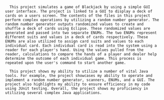       This project simulates a game of Blackjack by using a simple GUI user interface. The project is linked to a GUI to display a deck of cards on a users screen. The contents of the files in this project perform complex operations by utilizing a random number generator. The random number generator outputs randomized values to create and shuffle a deck of cards using Eclipse. These randomized values are generated and passed into two separate ENUMs. The two ENUMs represent different suits and values in a deck of cards respectively. These ENUMs are also utilized to assign card suits and values to each individual card. Each individual card is read into the system using a reader for each player's hand. Using the values pulled from the reader, calculations to compare the hands of a player and dealer help determine the outcome of each individual game. This process is repeated upon the user's command to start another game.

      This project shows my ability to utilize a number of vital Java tools. For example, the project showcases my ability to operate and implement a random number generator, scanners, ENUMs, and a GUI. The project also highlights my ability to ensure efficiency in my code using JUnit testing. Overall, the project shows my proficiency in utilizing several complex Java applications.

